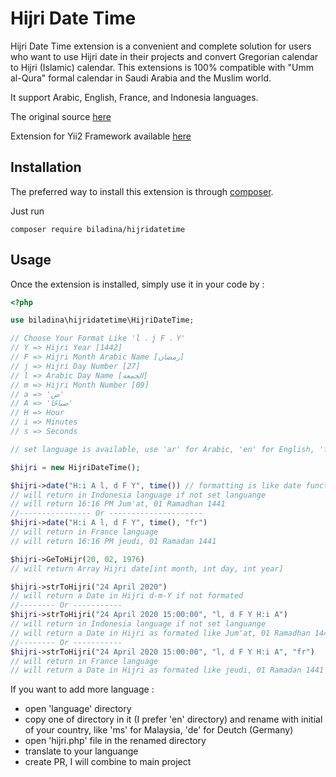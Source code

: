 Hijri Date Time
==================
Hijri Date Time extension is a convenient and complete solution for users who want to use Hijri date in their projects and convert Gregorian calendar to Hijri (Islamic) calendar. This extensions is 100% compatible with "Umm al-Qura" formal calendar in Saudi Arabia and the Muslim world.

It support Arabic, English, France, and Indonesia languages.

The original source [here](https://www.yiiframework.com/extension/hijridatetime)

Extension for Yii2 Framework available [here](https://github.com/biladina/yii2-hijridatetime)

Installation
------------

The preferred way to install this extension is through [composer](http://getcomposer.org/download/).

Just run

```
composer require biladina/hijridatetime
```

Usage
-----

Once the extension is installed, simply use it in your code by  :

```php
<?php

use biladina\hijridatetime\HijriDateTime;

// Choose Your Format Like 'l ، j F ، Y'
// Y => Hijri Year [1442]
// F => Hijri Month Arabic Name [رمضان]
// j => Hijri Day Number [27]
// l => Arabic Day Name [الجمعة]
// m => Hijri Month Number [09]
// a => 'ص'
// A => 'صباحًا'
// H => Hour
// i => Minutes
// s => Seconds

// set language is available, use 'ar' for Arabic, 'en' for English, 'fr' for France, and 'id' for Indonesia (which is the default language).

$hijri = new HijriDateTime();

$hijri->date("H:i A l, d F Y", time()) // formatting is like date function
// will return in Indonesia language if not set languange
// will return 16:16 PM Jum'at, 01 Ramadhan 1441
//---------------- Or ---------------------
$hijri->date("H:i A l, d F Y", time(), "fr")
// will return in France language
// will return 16:16 PM jeudi, 01 Ramadan 1441

$hijri->GeToHijr(20, 02, 1976)
// will return Array Hijri date[int month, int day, int year]

$hijri->strToHijri("24 April 2020")
// will return a Date in Hijri d-m-Y if not formated
//-------- Or -----------
$hijri->strToHijri("24 April 2020 15:00:00", "l, d F Y H:i A")
// will return in Indonesia language if not set languange
// will return a Date in Hijri as formated like Jum'at, 01 Ramadhan 1441 15:00 PM
//-------- Or -----------
$hijri->strToHijri("24 April 2020 15:00:00", "l, d F Y H:i A", "fr")
// will return in France language
// will return a Date in Hijri as formated like jeudi, 01 Ramadan 1441 15:00 PM

```


If you want to add more language :
* open 'language' directory
* copy one of directory in it (I prefer 'en' directory) and rename with initial of your country, like 'ms' for Malaysia, 'de' for Deutch (Germany)
* open 'hijri.php' file in the renamed directory
* translate to your languange
* create PR, I will combine to main project
